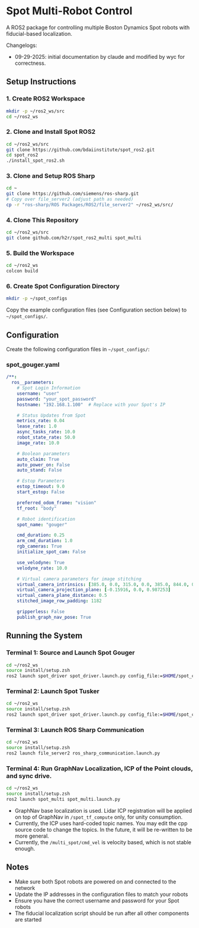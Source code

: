 # Spot Multi-Robot Control

A ROS2 package for controlling multiple Boston Dynamics Spot robots with fiducial-based localization.

Changelogs:
- 09-29-2025: initial documentation by claude and modified by wyc for correctness.

## Setup Instructions

### 1. Create ROS2 Workspace

```bash
mkdir -p ~/ros2_ws/src
cd ~/ros2_ws
```

### 2. Clone and Install Spot ROS2

```bash
cd ~/ros2_ws/src
git clone https://github.com/bdaiinstitute/spot_ros2.git
cd spot_ros2
./install_spot_ros2.sh
```

### 3. Clone and Setup ROS Sharp

```bash
cd ~
git clone https://github.com/siemens/ros-sharp.git
# Copy over file_server2 (adjust path as needed)
cp -r "ros-sharp/ROS Packages/ROS2/file_server2" ~/ros2_ws/src/
```

### 4. Clone This Repository

```bash
cd ~/ros2_ws/src
git clone github.com/h2r/spot_ros2_multi spot_multi
```

### 5. Build the Workspace

```bash
cd ~/ros2_ws
colcon build
```

### 6. Create Spot Configuration Directory

```bash
mkdir -p ~/spot_configs
```

Copy the example configuration files (see Configuration section below) to `~/spot_configs/`.

## Configuration

Create the following configuration files in `~/spot_configs/`:

### spot_gouger.yaml
```yaml
/**:
  ros__parameters:
    # Spot Login Information
    username: "user"
    password: "your_spot_password"
    hostname: "192.168.1.100"  # Replace with your Spot's IP

    # Status Updates from Spot
    metrics_rate: 0.04
    lease_rate: 1.0
    async_tasks_rate: 10.0
    robot_state_rate: 50.0
    image_rate: 10.0

    # Boolean parameters
    auto_claim: True
    auto_power_on: False
    auto_stand: False

    # Estop Parameters
    estop_timeout: 9.0
    start_estop: False

    preferred_odom_frame: "vision"
    tf_root: "body"

    # Robot identification
    spot_name: "gouger"

    cmd_duration: 0.25
    arm_cmd_duration: 1.0
    rgb_cameras: True
    initialize_spot_cam: False

    use_velodyne: True
    velodyne_rate: 10.0

    # Virtual camera parameters for image stitching
    virtual_camera_intrinsics: [385.0, 0.0, 315.0, 0.0, 385.0, 844.0, 0.0, 0.0, 1.0]
    virtual_camera_projection_plane: [-0.15916, 0.0, 0.987253]
    virtual_camera_plane_distance: 0.5
    stitched_image_row_padding: 1182

    gripperless: False
    publish_graph_nav_pose: True
```

## Running the System

### Terminal 1: Source and Launch Spot Gouger
```bash
cd ~/ros2_ws
source install/setup.zsh
ros2 launch spot_driver spot_driver.launch.py config_file:=$HOME/spot_configs/spot_gouger.yaml
```

### Terminal 2: Launch Spot Tusker
```bash
cd ~/ros2_ws
source install/setup.zsh
ros2 launch spot_driver spot_driver.launch.py config_file:=$HOME/spot_configs/spot_tusker.yaml
```

### Terminal 3: Launch ROS Sharp Communication
```bash
cd ~/ros2_ws
source install/setup.zsh
ros2 launch file_server2 ros_sharp_communication.launch.py
```

### Terminal 4: Run GraphNav Localization, ICP of the Point clouds, and sync drive.
```bash
cd ~/ros2_ws
source install/setup.zsh
ros2 launch spot_multi spot_multi.launch.py
```
- GraphNav base localization is used. Lidar ICP registration will be applied on top of GraphNav
  in `/spot_tf_compute` only, for unity consumption.
- Currently, the ICP uses hard-coded topic names. You may edit the cpp source code to change
  the topics. In the future, it will be re-written to be more general.
- Currently, the `/multi_spot/cmd_vel` is velocity based, which is not stable enough.


## Notes

- Make sure both Spot robots are powered on and connected to the network
- Update the IP addresses in the configuration files to match your robots
- Ensure you have the correct username and password for your Spot robots
- The fiducial localization script should be run after all other components are started
